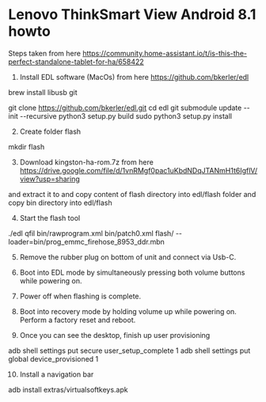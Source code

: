 # Lenovo ThinkSmart View Android 8.1 howto

Steps taken from here https://community.home-assistant.io/t/is-this-the-perfect-standalone-tablet-for-ha/658422

1. Install EDL software (MacOs)
from here https://github.com/bkerler/edl

brew install libusb git

git clone https://github.com/bkerler/edl.git
cd edl
git submodule update --init --recursive
python3 setup.py build
sudo python3 setup.py install

2. Create folder flash

mkdir flash

3. Download kingston-ha-rom.7z from here
https://drive.google.com/file/d/1vnRMgf0pac1uKbdNDqJTANmH1t6IgflV/view?usp=sharing

and extract it to and copy content of flash directory into edl/flash folder and copy bin directory into edl/flash

4. Start the flash tool

./edl qfil bin/rawprogram.xml bin/patch0.xml flash/ --loader=bin/prog_emmc_firehose_8953_ddr.mbn

5. Remove the rubber plug on bottom of unit and connect via Usb-C.

6. Boot into EDL mode by simultaneously pressing both volume buttons while powering on.

7. Power off when flashing is complete.

8. Boot into recovery mode by holding volume up while powering on. Perform a factory reset and reboot.

9. Once you can see the desktop, finish up user provisioning

adb shell settings put secure user_setup_complete 1
adb shell settings put global device_provisioned 1

10. Install a navigation bar

adb install extras/virtualsoftkeys.apk
